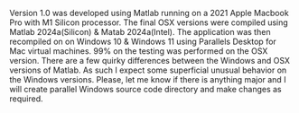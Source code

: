 Version 1.0 was developed using Matlab running on a 2021 Apple Macbook Pro with M1 Silicon processor. The final OSX versions were compiled using Matlab 2024a(Silicon) & Matab 2024a(Intel). The application was then recompiled on on Windows 10 & Windows 11 using Parallels Desktop for Mac virtual machines. 99% on the testing was performed on the OSX version. There are a few quirky differences between the Windows and OSX versions of Matlab. As such I expect some superficial unusual behavior on the Windows versions. Please, let me know if there is anything major and I will create parallel Windows source code directory and make changes as required.
